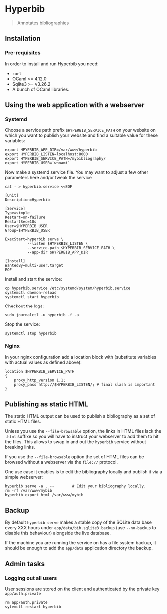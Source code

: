 Hyperbib
========

> Annotates bibliographies

## Installation

### Pre-requisites

In order to install and run Hyperbib you need: 

* `curl`
* OCaml >= 4.12.0 
* Sqlite3 >= v3.26.2
* A bunch of OCaml libraries.

## Using the web application with a webserver 

### Systemd 

Choose a service path prefix `$HYPERBIB_SERVICE_PATH` on your website on 
which you  want to publish your website and find a suitable value for
these variables:

```
export HPYERBIB_APP_DIR=/var/www/hyperbib
export HYPERBIB_LISTEN=localhost:8000
export HYPERBIB_SERVICE_PATH=/mybibliography/ 
export HYPERBIB_USER=`whoami`
```

Now make a systemd service file. You may want to adjust a few 
other parameters here and/or tweak the service 

```
cat - > hyperbib.service <<EOF

[Unit]
Description=Hyperbib

[Service]
Type=simple
Restart=on-failure
RestartSec=10s
User=$HYPERBIB_USER
Group=$HYPERBIB_USER

ExecStart=hyperbib serve \
          --listen $HYPERBIB_LISTEN \
          --service-path $HYPERBIB_SERVICE_PATH \
          --app-dir $HYPERBIB_APP_DIR

[Install]
WantedBy=multi-user.target
EOF
```

Install and start the service: 

```
cp hyperbib.service /etc/systemd/system/hyperbib.service
systemctl daemon-reload
systemctl start hyperbib 
```

Checkout the logs: 

```
sudo journalctl -u hyperbib -f -a
```

Stop the service:

```
systemctl stop hyperbib
```

### Nginx

In your nginx configuration add a location block with (substitute variables 
with actual values as defined above):

```
location $HYPERBIB_SERVICE_PATH
{
    proxy_http_version 1.1;
    proxy_pass http://$HYPERBIB_LISTEN/; # final slash is important
}
```

## Publishing as static HTML

The static HTML output can be used to publish a bibliography as a set
of static HTML files. 

Unless you use the `--file-browsable` option, the links in HTML files
lack the `.html` suffixe so you will have to instruct your webserver
to add them to hit the files. This allows to swap in and out the
`hyperbib` service without breaking links.

If you use the `--file-browsable` option the set of HTML files can be
browsed without a webserver via the `file://` protocol.

One use case it enables is to edit the bibliography locally and
publish it via a simple webserver:

```
hyperbib serve -a . --        # Edit your bibliography locally.
rm -rf /var/www/mybib     
hyperbib export html /var/www/mybib 
```

## Backup

By default `hyperbib serve` makes a stable copy of the SQLite data
base every XXX hours under `app/data/bib.sqlite3.backup` (use
`--no-backup` to disable this behaviour) alongside the live 
database. 

If the machine you are running the service on has a file system
backup, it should be enough to add the `app/data` application
directory the backup.

## Admin tasks

### Logging out all users 

User sessions are stored on the client and authenticated 
by the private key `app/auth.private` 

```
rm app/auth.private
sytemctl restart hyperbib 
```




